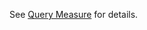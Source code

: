 <!-- CapabilityStatement-MeasureConsumer-QueryMeasure-API-Pull-intro.md {% comment %}
*********************************************************************************************
*                              WARNING: DO NOT EDIT THIS FILE                               *
*                                                                                           *
* This file is generated by SUSHI. Any edits you make to this file will be overwritten.     *
*                                                                                           *
* To change the contents of this file, edit the original source file at:                    *
* ig-data\input\includes\CapabilityStatement-MeasureConsumer-QueryMeasure-API-Pull-intro.md *
*********************************************************************************************
{% endcomment %} -->
See <a href='transaction-1.html'>Query Measure</a> for details.